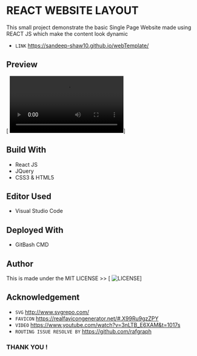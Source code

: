 # REACT WEBSITE LAYOUT
This small project demonstrate the basic Single Page Website
made using REACT JS which make the content look dynamic
  * `LINK` https://sandeep-shaw10.github.io/webTemplate/

## Preview
[ ![Watch the preview](https://github.com/sandeep-shaw10/webTemplate/blob/master/P1_ReactWeb_min.mp4)]

## Build With
* React JS
* JQuery
* CSS3 & HTML5

## Editor Used
* Visual Studio Code
	
## Deployed With
* GitBash CMD

## Author
This is made under the MIT LICENSE >> [ ![LICENSE](LICENSE)]

## Acknowledgement
* `SVG` http://www.svgrepo.com/
* `FAVICON` https://realfavicongenerator.net/#.X99Ru9gzZPY
* `VIDEO` https://www.youtube.com/watch?v=3nLTB_E6XAM&t=1017s
*  `ROUTING ISSUE RESOLVE BY` https://github.com/rafgraph

### THANK YOU !
